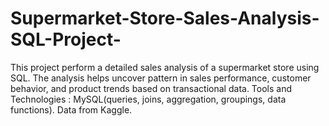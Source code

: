 # Supermarket-Store-Sales-Analysis-SQL-Project-
This project perform a detailed sales analysis of a supermarket store using SQL. The analysis helps uncover pattern in sales performance, customer behavior, and product trends based on transactional data. Tools and Technologies : MySQL(queries, joins, aggregation, groupings, data functions). Data from Kaggle.
